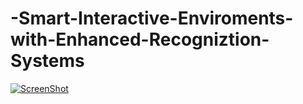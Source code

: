 # -Smart-Interactive-Enviroments-with-Enhanced-Recogniztion-Systems
[![ScreenShot](http://res.cloudinary.com/dppqpdago/image/upload/v1443517365/Screen_Shot_2015-09-29_at_11.02.19_AM_lyc5gg.png)](https://www.youtube.com/watch?v=X8U6eEx7tQo&list=PLWlCg_90R7rup8GANzT6Ie_pAyogSdfVW)
